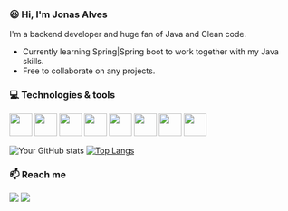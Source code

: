

### 😃 Hi, I'm Jonas Alves
I'm a backend developer and huge fan of Java and Clean code.
- Currently learning Spring|Spring boot to work together with my Java skills.
- Free to collaborate on any projects. 

### 💻 Technologies & tools

<img src="https://cdn.jsdelivr.net/gh/devicons/devicon/icons/java/java-original-wordmark.svg" width="40" height="40"/> <img src="https://cdn.jsdelivr.net/gh/devicons/devicon/icons/spring/spring-original-wordmark.svg" width="40" height="40"/> <img src="https://cdn.jsdelivr.net/gh/devicons/devicon/icons/mysql/mysql-original-wordmark.svg" width="40" height="40"/>  <img src="https://cdn.jsdelivr.net/gh/devicons/devicon/icons/mongodb/mongodb-plain-wordmark.svg" width="40" height="40"/>  <img src="https://cdn.jsdelivr.net/gh/devicons/devicon/icons/git/git-plain-wordmark.svg" width="40" height="40"/>  <img src="https://cdn.jsdelivr.net/gh/devicons/devicon/icons/docker/docker-plain-wordmark.svg" width="40" height="40"/>  <img src="https://cdn.jsdelivr.net/gh/devicons/devicon/icons/html5/html5-plain-wordmark.svg" width="40" height="40"/>  <img src="https://cdn.jsdelivr.net/gh/devicons/devicon/icons/css3/css3-plain-wordmark.svg" width="40" height="40"/>



![Your GitHub stats](https://github-readme-stats.vercel.app/api?username=JonasAlv&show_icons=true&theme=transparent) [![Top Langs](https://github-readme-stats-git-masterrstaa-rickstaa.vercel.app/api/top-langs/?username=JonasAlv&show_icons=true&theme=transparent)](https://github.com/JonasAlv/github-readme-stats)

### 📫 Reach me

[<img src="https://img.shields.io/badge/linkedin-%230077B5.svg?&style=for-the-badge&logo=linkedin&logoColor=white" />](https://www.linkedin.com/in/jonasalv/) [<img src="https://img.shields.io/badge/Gmail-D14836?style=for-the-badge&logo=gmail&logoColor=white" />](jonas001san@gmail.com)
